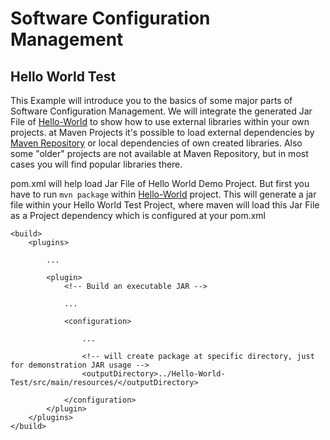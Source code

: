 # Software Configuration Management #

## Hello World Test ###

This Example will introduce you to the basics of some major parts of Software Configuration Management. We will integrate the generated Jar File of [Hello-World](../Hello-World) to show how to use external libraries within your own projects. at Maven Projects it's possible to load external dependencies by [Maven Repository](https://mvnrepository.com/) or local dependencies of own created libraries. Also some "older" projects are not available at Maven Repository, but in most cases you will find popular libraries there.

pom.xml will help load Jar File of Hello World Demo Project. But first you have to run `mvn package` within [Hello-World](../Hello-World) project. This will generate a jar file within your Hello World Test Project, where maven will load this Jar File as a Project dependency which is configured at your pom.xml


    <build>
        <plugins>
            
			...
			
            <plugin>
                <!-- Build an executable JAR -->

				...

                <configuration>	
				
					...

                    <!-- will create package at specific directory, just for demonstration JAR usage -->
                    <outputDirectory>../Hello-World-Test/src/main/resources/</outputDirectory>

                </configuration>
			</plugin>
		</plugins>
	</build>